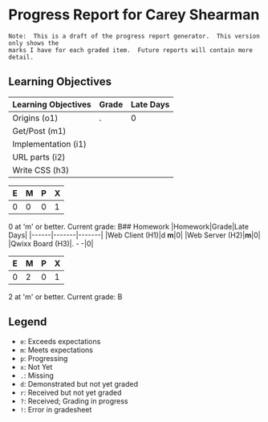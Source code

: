 # Progress Report for Carey Shearman
    Note:  This is a draft of the progress report generator.  This version only shows the
    marks I have for each graded item.  Future reports will contain more detail.
## Learning Objectives
|Learning Objectives|Grade|Late Days|
|------|-------|-------|
|Origins (o1)|.|0|
|Get/Post (m1)|||
|Implementation (i1)|||
|URL parts (i2)|||
|Write CSS (h3)|||

|E|M|P|X|
|------|-------|-------|-------|
|0|0|0|1|

0 at 'm' or better.
Current grade:  B## Homework
|Homework|Grade|Late Days|
|------|-------|-------|
|Web Client (H1)|d **m**|0|
|Web Server (H2)|**m**|0|
|Qwixx Board (H3)|. - -|0|

|E|M|P|X|
|------|-------|-------|-------|
|0|2|0|1|

2 at 'm' or better.
Current grade:  B
## Legend 
* `e`: Exceeds expectations
* `m`: Meets expectations
* `p`: Progressing
* `x`: Not Yet
* `.`: Missing
* `d`: Demonstrated but not yet graded
* `r`: Received but not yet graded
* `?`: Received; Grading in progress
* `!`: Error in gradesheet
